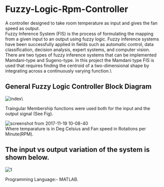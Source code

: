 # Fuzzy-Logic-Rpm-Controller
A controller designed to take room temperature as input and gives the fan speed as output.\
Fuzzy Inference System (FIS) is the process of formulating the mapping from a given
input to an output using fuzzy logic. Fuzzy inference systems have been successfully
applied in fields such as automatic control, data classification, decision analysis, expert
systems, and computer vision. There are two types of fuzzy inference systems that
can be implemented Mamdani-type and Sugeno-type. In this project the Mamdani type
FIS is used that requires finding the centroid of a two-dimensional shape by integrating
across a continuously varying function.\
## General Fuzzy Logic Controller Block Diagram
![index](https://user-images.githubusercontent.com/15217992/32987386-58c904ae-cd10-11e7-9739-ae7b08b3ff71.png)\

Traingular Membership functions were used both for the input and the output signal (See Fig).

![screenshot from 2017-11-19 10-08-40](https://user-images.githubusercontent.com/15217992/32987437-bc22feaa-cd11-11e7-9456-02bf33f575c0.png)\
Where temparature is in Deg Celsius and Fan speed in Rotations per Minute(RPM).

## The input vs output variation of the system is shown below.
![1](https://user-images.githubusercontent.com/15217992/32987449-37f01c8e-cd12-11e7-8e5c-11b17527de62.png)

Programming Language:- MATLAB.
